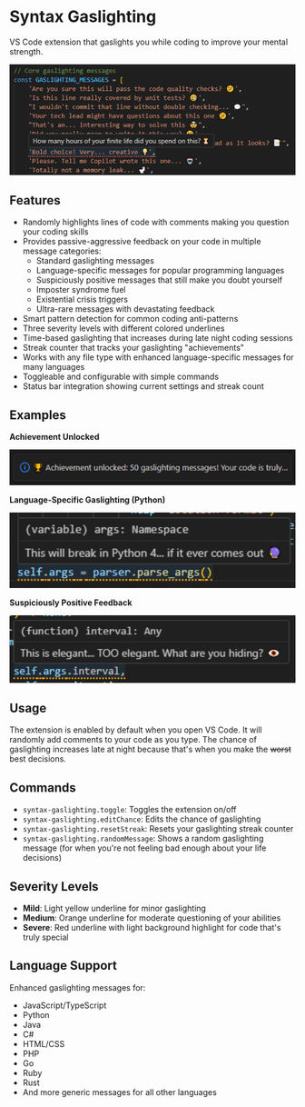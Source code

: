 # Syntax Gaslighting

VS Code extension that gaslights you while coding to improve your mental strength.

<p><img src="https://github.com/EatMoreChicken/syntax-gaslighting/raw/main/images/example-visual.png" alt="Example Visual" width="544px"></p>

## Features

- Randomly highlights lines of code with comments making you question your coding skills
- Provides passive-aggressive feedback on your code in multiple message categories:
  - Standard gaslighting messages
  - Language-specific messages for popular programming languages
  - Suspiciously positive messages that still make you doubt yourself
  - Imposter syndrome fuel
  - Existential crisis triggers
  - Ultra-rare messages with devastating feedback
- Smart pattern detection for common coding anti-patterns
- Three severity levels with different colored underlines
- Time-based gaslighting that increases during late night coding sessions
- Streak counter that tracks your gaslighting "achievements"
- Works with any file type with enhanced language-specific messages for many languages
- Toggleable and configurable with simple commands
- Status bar integration showing current settings and streak count

## Examples

**Achievement Unlocked**

<p><img src="https://github.com/EatMoreChicken/syntax-gaslighting/raw/main/images/achievement_example.png" alt="Achievement Example" width="646px"></p>

**Language-Specific Gaslighting (Python)**

<p><img src="https://github.com/EatMoreChicken/syntax-gaslighting/raw/main/images/python-gaslighting-example.png" alt="Python Gaslighting" width="544px"></p>

**Suspiciously Positive Feedback**

<p><img src="https://github.com/EatMoreChicken/syntax-gaslighting/raw/main/images/suspicious-feedback-example.png" alt="Suspicious Positive Feedback" width="544px"></p>

## Usage

The extension is enabled by default when you open VS Code. It will randomly add comments to your code as you type. The chance of gaslighting increases late at night because that's when you make the ~~worst~~ best decisions.

## Commands

- `syntax-gaslighting.toggle`: Toggles the extension on/off
- `syntax-gaslighting.editChance`: Edits the chance of gaslighting
- `syntax-gaslighting.resetStreak`: Resets your gaslighting streak counter
- `syntax-gaslighting.randomMessage`: Shows a random gaslighting message (for when you're not feeling bad enough about your life decisions)

## Severity Levels

- **Mild**: Light yellow underline for minor gaslighting
- **Medium**: Orange underline for moderate questioning of your abilities
- **Severe**: Red underline with light background highlight for code that's truly special

## Language Support

Enhanced gaslighting messages for:
- JavaScript/TypeScript
- Python
- Java
- C#
- HTML/CSS
- PHP
- Go
- Ruby
- Rust
- And more generic messages for all other languages